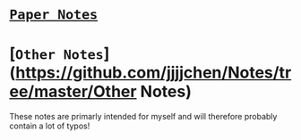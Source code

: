 # **[`Paper Notes`](https://github.com/jjjjchen/Notes/tree/master/Paper%20Notes)**





# **[`Other Notes`](https://github.com/jjjjchen/Notes/tree/master/Other Notes)**





These notes are primarly intended for myself and will therefore probably contain a lot of typos!


